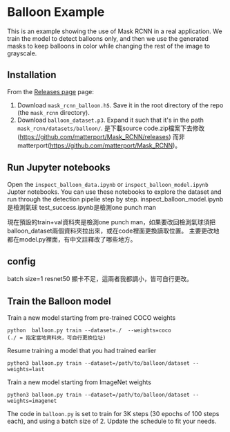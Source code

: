 # Balloon Example

This is an example showing the use of Mask RCNN in a real application.
We train the model to detect balloons only, and then we use the generated 
masks to keep balloons in color while changing the rest of the image to
grayscale. 

## Installation
From the [Releases page](https://github.com/matterport/Mask_RCNN/releases) page:
1. Download `mask_rcnn_balloon.h5`. Save it in the root directory of the repo (the `mask_rcnn` directory).
2. Download `balloon_dataset.p3`. Expand it such that it's in the path `mask_rcnn/datasets/balloon/`.
是下載source code.zip檔案下去修改(https://github.com/matterport/Mask_RCNN/releases)
而非matterport(https://github.com/matterport/Mask_RCNN)。

## Run Jupyter notebooks
Open the `inspect_balloon_data.ipynb` or `inspect_balloon_model.ipynb` Jupter notebooks. 
You can use these notebooks to explore the dataset and run through the detection pipelie step by step.
inspect_balloon_model.ipynb是檢測氣球
test_success.ipynb是檢測one punch man

現在預設的train+val資料夾是檢測one punch man，如果要改回檢測氣球須把balloon_dataset兩個資料夾拉出來，或在code裡面更換讀取位置。
主要更改地都在model.py裡面，有中文註釋改了哪些地方。

## config 
batch size=1
resnet50
顯卡不足，這兩者我都調小，皆可自行更改。

## Train the Balloon model

Train a new model starting from pre-trained COCO weights
```
python  balloon.py train --dataset=./  --weights=coco 
(./ = 指定當地資料夾，可自行更換位址)
```

Resume training a model that you had trained earlier
```
python3 balloon.py train --dataset=/path/to/balloon/dataset --weights=last
```

Train a new model starting from ImageNet weights
```
python3 balloon.py train --dataset=/path/to/balloon/dataset --weights=imagenet
```

The code in `balloon.py` is set to train for 3K steps (30 epochs of 100 steps each), and using a batch size of 2. 
Update the schedule to fit your needs.
